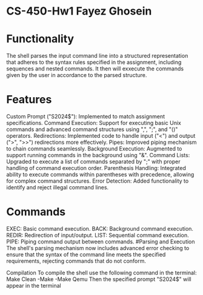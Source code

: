 # CS-450-Hw1 Fayez Ghosein

# Functionality
The shell parses the input command line into a structured representation that adheres to the syntax rules specified in the assignment, including sequences and nested commands. It then will exxecute the commands given by the user in accordance to the parsed structure.
# Features
Custom Prompt ("S2024$"): Implemented to match assignment specifications.
Command Execution: Support for executing basic Unix commands and advanced command structures using ",", ";", and "()" operators.
Redirections: Implemented code to handle input ("<") and output (">", ">>") redirections more effectively.
Pipes: Improved piping mechanism to chain commands seamlessly.
Background Execution: Augmented to support running commands in the background using "&".
Command Lists: Upgraded to execute a list of commands separated by ";" with proper handling of command execution order.
Parenthesis Handling: Integrated ability to execute commands within parentheses with precedence, allowing for complex command structures.
Error Detection: Added functionality to identify and reject illegal command lines.
# Commands
EXEC: Basic command execution.
BACK: Background command execution.
REDIR: Redirection of input/output.
LIST: Sequential command execution.
PIPE: Piping command output between commands.
#Parsing and Execution
The shell's parsing mechanism now includes advanced error checking to ensure that the syntax of the command line meets the specified requirements, rejecting commands that do not conform.

Compilation
To compile the shell use the following command in the terminal:
Make Clean
 -Make
 -Make Qemu
Then the specified prompt "S2024$" will appear in the terminal
